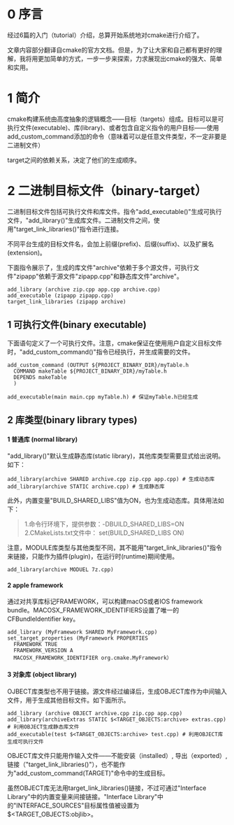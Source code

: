 # 0 序言
经过6篇的入门（tutorial）介绍，总算开始系统地对cmake进行介绍了。

文章内容部分翻译自cmake的官方文档。但是，为了让大家和自己都有更好的理解，我将用更加简单的方式，一步一步来探索，力求展现出cmake的强大、简单和实用。

# 1 简介
cmake构建系统由高度抽象的逻辑概念——目标（targets）组成。目标可以是可执行文件(executable)、库(library)、或者包含自定义指令的用户目标——使用add_custom_command添加的命令（意味着可以是任意文件类型，不一定非要是二进制文件）

target之间的依赖关系，决定了他们的生成顺序。

# 2 二进制目标文件（binary-target）
二进制目标文件包括可执行文件和库文件。指令"add_executable()"生成可执行文件，"add_library()"生成库文件。二进制文件之间，使用"target_link_libraries()"指令进行连接。

不同平台生成的目标文件名，会加上前缀(prefix)、后缀(suffix)、以及扩展名(extension)。


下面指令展示了，生成的库文件"archive"依赖于多个源文件，可执行文件"zipapp"依赖于源文件"zipapp.cpp"和静态库文件"archive"。

```
add_library (archive zip.cpp app.cpp archive.cpp)
add_executable (zipapp zipapp.cpp)
target_link_libraries (zipapp archive)
```

## 1 可执行文件(binary executable)
下面语句定义了一个可执行文件。注意，cmake保证在使用用户自定义目标文件时，"add_custom_command()"指令已经执行，并生成需要的文件。

```
add_custom_command (OUTPUT ${PROJECT_BINARY_DIR}/myTable.h
  COMMAND makeTable ${PROJECT_BINARY_DIR}/myTable.h
  DEPENDS makeTable
  )

add_executable(main main.cpp myTable.h) # 保证myTable.h已经生成
```

## 2 库类型(binary library types)
#### 1 普通库 (normal library)
"add_library()"默认生成静态库(static library)，其他库类型需要显式给出说明。如下：

```
add_library(archive SHARED archive.cpp zip.cpp app.cpp) # 生成动态库
add_library(archive STATIC archive.cpp) # 生成静态库
```
此外，内置变量"BUILD_SHARED_LIBS"值为ON，也为生成动态库。具体用法如下：

> 1.命令行环境下，提供参数：-DBUILD_SHARED_LIBS=ON  
2.CMakeLists.txt文件中： set(BUILD_SHARED_LIBS ON)


注意，MODULE库类型与其他类型不同，其不能用"target_link_libraries()"指令来链接，只能作为插件(plugin)，在运行时(runtime)期间使用。

```
add_library(archive MODUEL 7z.cpp)
```

#### 2 apple framework
通过对共享库标记FRAMEWORK，可以构建macOS或者IOS framework bundle。MACOSX_FRAMEWORK_IDENTIFIERS设置了唯一的CFBundleIdentifier key。

```
add_library (MyFramework SHARED MyFramework.cpp)
set_target_properties (MyFramework PROPERTIES
  FRAMEWORK TRUE
  FRAMEWORK_VERSION A
  MACOSX_FRAMEWORK_IDENTIFIER org.cmake.MyFramework）
```

#### 3 对象库 (object library)
OJBECT库类型也不用于链接。源文件经过编译后，生成OBJECT库作为中间输入文件，用于生成其他目标文件。如下面所示。

```
add_library (archive OBJECT archive.cpp zip.cpp app.cpp)
add_library(archiveExtras STATIC $<TARGET_OBJECTS:archive> extras.cpp) # 利用OBJECT生成静态库文件
add_executable(test $<TARGET_OBJECTS:archive> test.cpp) # 利用OBJECT库生成可执行文件
```

OBJECT库文件只能用作输入文件——不能安装（installed）, 导出（exported）, 链接（"target_link_libraries()"），也不能作为"add_custom_command(TARGET)"命令中的生成目标。

虽然OBJECT库无法用target_link_libraries()链接，不过可通过"Interface Library"中的内置变量来间接链接。"Interface Library"中的"INTERFACE_SOURCES"目标属性值被设置为$<TARGET_OBJECTS:objlib>。
